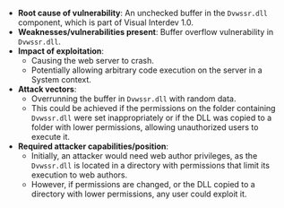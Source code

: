 - **Root cause of vulnerability**: An unchecked buffer in the `Dvwssr.dll` component, which is part of Visual Interdev 1.0.
- **Weaknesses/vulnerabilities present**: Buffer overflow vulnerability in `Dvwssr.dll`.
- **Impact of exploitation**:
    - Causing the web server to crash.
    - Potentially allowing arbitrary code execution on the server in a System context.
- **Attack vectors**:
    - Overrunning the buffer in `Dvwssr.dll` with random data.
    - This could be achieved if the permissions on the folder containing `Dvwssr.dll` were set inappropriately or if the DLL was copied to a folder with lower permissions, allowing unauthorized users to execute it.
- **Required attacker capabilities/position**:
    - Initially, an attacker would need web author privileges, as the `Dvwssr.dll` is located in a directory with permissions that limit its execution to web authors.
    - However, if permissions are changed, or the DLL copied to a directory with lower permissions, any user could exploit it.